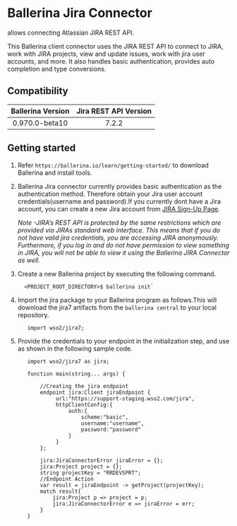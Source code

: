 # Ballerina Jira Connector

allows connecting Atlassian JIRA REST API.

This Ballerina client connector uses the JIRA REST API to connect to JIRA, work with JIRA projects, view and update 
issues, work with jira user accounts, and more. It also handles basic authentication, provides auto completion and 
type conversions.
                                                                        
## Compatibility

| Ballerina Version | Jira REST API Version |
|:-------------------:|:-------------------:|
|0.970.0-beta10|7.2.2|

## Getting started

1. Refer `https://ballerina.io/learn/getting-started/` to download Ballerina and install tools.

2. Ballerina Jira connector currently provides basic authentication as the authentication method. Therefore obtain your 
   Jira user account credentials(username and password).If you currently dont have a Jira account, you can create a new Jira account from 
   [JIRA Sign-Up Page](https://id.atlassian.com/signup?application=mac&tenant=&continue=https%3A%2F%2Fmy.atlassian.com).
   
   *Note -JIRA’s REST API is protected by the same restrictions which are provided via JIRAs standard web interface.
    This means that if you do not have valid jira credentials, you are accessing JIRA anonymously. Furthermore, 
    if you log in and do not have permission to view something in JIRA, you will not be able to view it using the 
    Ballerina JIRA Connector as well.*

3. Create a new Ballerina project by executing the following command.
      ```shell
        <PROJECT_ROOT_DIRECTORY>$ ballerina init`
      ```
  
4. Import the jira package to your Ballerina program as follows.This will download the jira7 artifacts from the 
`ballerina central` to your local repository.

    ```ballerina
       import wso2/jira7;
    ```

5. Provide the credentials to your endpoint in the initialization step, and use as shown 
in the following sample code.

    ```ballerina
       import wso2/jira7 as jira;
       
       function main(string... args) { 
         
           //Creating the jira endpoint
           endpoint jira:Client jiraEndpoint {
                url:"https://support-staging.wso2.com/jira",
                httpClientConfig:{
                    auth:{
                        scheme:"basic",
                        username:"username",
                        password:"password"
                    }
                }
           };
           
           jira:JiraConnectorError jiraError = {};
           jira:Project project = {};
           string projectKey = "RRDEVSPRT";    
           //Endpoint Action
           var result = jiraEndpoint -> getProject(projectKey);
           match result{
               jira:Project p => project = p;
               jira:JiraConnectorError e => jiraError = err;
           }
       }
        
    ```